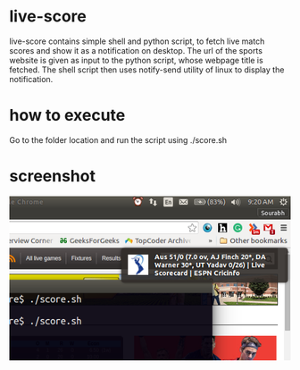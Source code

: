 # live-score
live-score contains simple shell and python script, to fetch live match scores and show it as a notification on desktop. The url of the sports website is given as input to the python script, whose webpage title is fetched. The shell script then uses notify-send utility of linux to display the notification.

# how to execute
Go to the folder location and run the script using
./score.sh

# screenshot
![alt tag](https://github.com/sourabh14/live-score/blob/master/screenshot.png)
